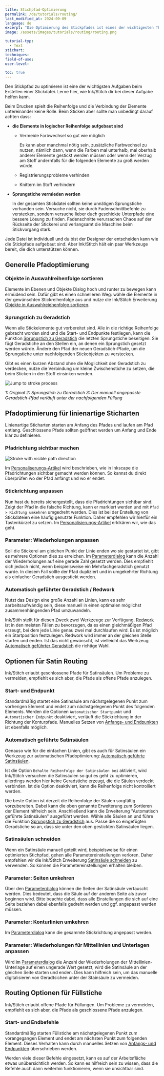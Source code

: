 ```yaml
---
title: Stichpfad-Optimierung
permalink: /de/tutorials/routing/
last_modified_at: 2024-09-09
language: de
excerpt: "Die Optimierung des Stickpfades ist eines der wichtigesten Themen in der Stickerei. Lerne, wie Ink/Stitch dich bei dieser Aufgabe unterstützen kann."
image: /assets/images/tutorials/routing/routing.png

tutorial-typ:
  - Text
stichart:
techniques:
field-of-use:
user-level: 

toc: true
---
```

Den Stickpfad zu optimieren ist eine der wichtigsten Aufgaben beim Erstellen einer Stickdatei. Lerne hier, wie Ink/Stitch dir bei dieser Aufgabe helfen kann.

Beim Drucken spielt die Reihenfolge und die Verbindung der Elemente untereinander keine Rolle. Beim Sticken aber sollte man unbedingt darauf achten dass:

* **die Elemente in logischer Reihenfolge aufgebaut sind**

  * Vermeide Farbwechsel so gut wie möglich

    Es kann aber manchmal nötig sein, zusätzliche Farbwechsel zu nutzen, nämlich dann, wenn die Farben mal unterhalb, mal oberhalb anderer Elemente gestickt werden müssen oder
    wenn der Verzug am Stoff andernfalls für die folgenden Elemente zu groß werden würde.
  * Registrierungsprobleme verhinden
  * Knittern im Stoff verhindern

* **Sprungstiche vermieden werden**

  In der gesamten Stickdatei sollten keine unnätigen Sprungstiche vorhanden sein. Versuche nicht, sie durch Fadenschnittbefehle zu verstecken,
  sondern versuche lieber duch geschickte Unterpfade eine bessere Lösung zu finden. Fadenschnitte verursachen Chaos auf der Rückseite der Stickerei und
  verlangsamt die Maschine beim Stickvorgang stark.

Jede Datei ist individuell und du bist der Designer der entscheiden kann wie die Stickpfade aufgebaut sind. Aber Ink/Stitch hält ein paar Werkzeuge bereit, die dich unterstützen können.

## Generelle Pfadoptimierung

### Objekte in Auswahlreihenfolge sortieren

Elemente im Ebenen und Objekte Dialog hoch und runter zu bewegen kann ermüdend sein. Dafür gibt es einen schnelleren Weg: wähle die Elemente in der gewünschten Stickreihenfolge aus und nutze die Ink/Stitch Erweiterung [Objekte in Auswahlreiehenfolge sortieren](/de/docs/edit/#objekte-in-auswahlreihenfolge-sortieren).

### Sprungstich zu Geradstich

Wenn alle Stickelemente gut vorbereitet sind. Alle in die richtige Reihenfolge gebracht worden sind und die Start- und Endpunkte festliegen, kann die Funktion [Sprungstich zu Geradstich](/de/docs/stroke-tools/#sprungstich-zu-geradstich) die letzten Sprungstiche beseitigen. Sie fügt Geradstiche an den Stellen ein, an denen ein Sprungstich gesetzt werden würde. Ändere den Pfad der neuen Geradstich-Pfade, um die Sprungstiche unter nachfolgenden Stickobjekten zu verstecken.

Gibt es einen kurzen Abstand ohne die Möglichkeit den Geradstich zu verdecken, nutze die Verbindung um kleine Zwischenstiche zu setzen, die beim Sticken in den Stoff einsinken werden.

![Jump to stroke process](/assets/images/docs/jump_to_stroke.png)

*1: Original 2: Sprungstich zu Geradstich 3: Der manuell angepasste Geradstich-Pfad verläuft unter der nachfolgenden Füllung*

## Pfadoptimierung für linienartige Sticharten

Linienartige Sticharten starten am Anfang des Pfades und laufen am Pfad entlang. 
Geschlossene Pfade sollten geöffnet werden um Anfang und Ende klar zu definieren.

### Pfadrichtung sichtbar machen

![Stroke with visible path direction](/assets/images/tutorials/routing/path_direction.png)

Im [Personaliserungs-Artikel](/de/docs/customize/#pfadkonturen--pfadrichtungen) wird beschrieben, wie in Inkscape die Pfadrichtungen sichtbar gemacht werden können. So kannst du direkt überprüfen wo der Pfad anfängt und wo er endet.

### Stickrichtung anpassen

Nun hast du bereits sichergestellt, dass die Pfadrichtungen sichtbar sind. Zeigt der Pfad in die falsche Richtung, kann er markiert werden und mit `Pfad > Richtung umkehren` umgedreht werden. Dies ist bei der Erstellung von Stickdateien eine häufig genutzte Funktion. Daher empfehlen wir hierfür ein Tastenkürzel zu setzen. Im [Personalisierungs-Artikel](/de/docs/customize/#tastenkürzel) erklkären wir, wie das geht.

### Parameter: Wiederholungen anpassen

Soll die Stickerei am gleichen Punkt der Linie enden wo sie gestartet ist, gibt es mehrere Optionen dies zu erreichen. Im [Parameterdialog](/de/docs/params/) kann die Anzahl der Wiederholungen auf eine gerade Zahl gesetzt werden. Dies empfiehlt sich jedoch nicht, wenn beispielsweise ein Mehrfachgeradstich genutzt wurde. In diesem Fall sollte der Pfad dupliziert und in umgekehrter Richtung als einfacher Geradstich ausgestickt werden.

### Automatisch geführter Geradstich / Redwork

Nutzt das Design eine große Anzahl an Linien, kann es sehr aarbeitsaufwändig sein, diese manuell in einen optimalen möglichst zusammenhängenden Pfad umzuwandeln.

Ink/Stith stellt für diesen Zweck zwei Werkzeuge zur Verfügung. [Redwork](/de/docs/stroke-tools/#redwork) ist in den meisten Fällen zu bevorzugen, da es einen gleichmäßigen Pfad erzeugt, bei dem jede Linie genau zwei mal durchlaufen wird. Es ist möglich ein Startposition festzulegen. Redwork wird immer an der gleichen Stelle starten und enden. Ist das nicht gewünscht, ist vielleicht das Werkzeug [Automatisch geführter Geradstich](/de/docs/stroke-tools/#automatisch-geführter-geradstich) die richtige Wahl.

## Optionen für Satin Routing

Ink/Stitch erlaubt geschlossene Pfade für Satinsäulen. Um Probleme zu vermeiden, empfiehlt es sich aber, die Pfade als offene Pfade anzulegen.

### Start- und Endpunkt

Standardmäßig startet eine Satinsäule am nächstgelegenen Punkt zum vorherigen Element und endet zum nächstgelegenen Punkt des folgenden Elements. Werden die Optionen `Automatischer Startpunkt` und `Automatischer Endpunkt` deaktiviert, verläuft die Stickrichtung in der Richtung der Konturpfade. Manuelles Setzen von [Anfangs- und Endpunkten](/de/docs/commands) ist ebenfalls möglich.

### Automatisch geführte Satinsäulen

Genauso wie für die einfachen Linien, gibt es auch für Satinsäulen ein Werkzeug zur automatischen Pfadoptimierung: [Automatisch geführte Satinsäulen](/de/docs/satin-tools/#automatisch-geführte-satinsäulen).

Ist die Option `Behalte Reihenfolge der Satinsäulen bei` aktiviert, wird Ink/Stitch versuchen die Satinsäulen so gut es geht zu optimieren, allerdings werden hier keine Geradstiche erzeugt, die die Säulen verdeckt verbinden. Ist die Option deaktiviert, kann die Reihenfolge nicht kontrolliert werden.

Die beste Option ist derzeit die Reihenfolge der Säulen sorgfältig vorzubereiten. Dabei kann die oben genannte Erweiterung zum Sortieren der Element hilfreich sein. Anschließend kann die Erweiterung "Automatisch geführte Satinsäulen" ausgeführt werden. Wähle alle Säulen an und führe die Funktion [Sprungstich zu Geradstich](/de/docs/stroke-tools/#sprungstich-zu-geradstich) aus. Passe die so eingefügten Geradstiche so an, dass sie unter den oben gestickten Satinsäulen liegen.

### Satinsäulen schneiden

Wenn ein Satinsäule manuell geteilt wird, beispielsweise für einen optimierten Stichpfad, gehen alle Parametereinstellungen verloren. Daher empfehlen wir die Ink/Stitch Erweiterung [Satinsäule schneiden](/de/docs/satin-tools/#satinsäule-schneiden) zu verwenden. So können die Parametereinstellungen erhalten bleiben.

### Parameter: Seiten umkehren

Über den [Parameterdialog](/de/docs/params/) können die Seiten der Satinsäule vertauscht werden. Dies bedeutet, dass die Säule auf der anderen Seite als zuvor beginnen wird. Bitte beachte dabei, dass alle Einstellungen die sich auf eine Seite beziehen dabei ebenfalls gedreht werden und ggf. angepasst werden müssen.

### Parameter: Konturlinien umkehren

Im [Parameterdialog](/de/docs/params/) kann die gesammte Stickrichtung angepasst werden.

### Parameter: Wiederholungen für Mittellinien und Unterlagen anpassen

Wird im [Parameterdialog](/de/docs/params/) die Anzahl der Wiederholungen der Mittellinien-Unterlage auf einen ungerade Wert gesetzt, wird die Satinsäule an der gleichen Seite starten und enden. Dies kann hilfreich sein, um das manuelle digitalisieren von Geradtsichen unter der Stainsäule zu vermeiden.

## Routing Optionen für Füllstiche

Ink/Stitch erlaubt offene Pfade für Füllungen. Um Probleme zu vermeiden, empfiehlt es sich aber, die Pfade als geschlossene Pfade anzulegen.

### Start- und Endbefehle

Standardmäßig starten Füllstiche am nächstgelegenen Punkt zum vorangegangen Element und endet am nächsten Punkt zum folgenden Element. Dieses Verhalten kann durch manuelles Setzen von [Anfangs- und Endpunkten](/de/docs/commands/) überschrieben werden.

Werden viele dieser Befehle eingesetzt, kann es auf der Arbeitsfläche etwas unübersichtlich werden. 
So kann es hilfreich sein zu wissen, dass die Befehle auch dann weiterhin funktionieren, wenn sie unsichtbar sind.

